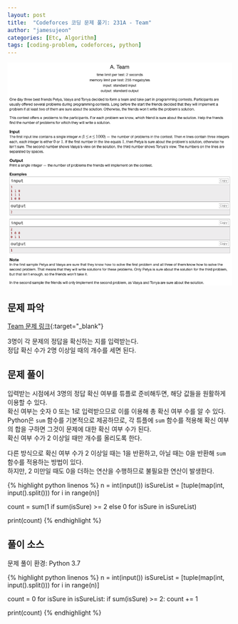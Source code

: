 ```yaml
---
layout: post
title:  "Codeforces 코딩 문제 풀기: 231A - Team"
author: "jamesujeon"
categories: [Etc, Algorithm]
tags: [coding-problem, codeforces, python]
---
```


![231A - Team](assets/codeforces_231a_team.png "231A - Team")

## 문제 파악

[Team 문제 링크](http://codeforces.com/problemset/problem/231/A){:target="_blank"}

3명이 각 문제의 정답을 확신하는 지를 입력받는다.  
정답 확신 수가 2명 이상일 때의 개수를 세면 된다.

## 문제 풀이

입력받는 시점에서 3명의 정답 확신 여부를 튜플로 준비해두면, 해당 값들을 원활하게 이용할 수 있다.  
확신 여부는 숫자 0 또는 1로 입력받으므로 이를 이용해 총 확신 여부 수를 알 수 있다.  
Python은 `sum` 함수를 기본적으로 제공하므로, 각 튜플에 `sum` 함수를 적용해 확신 여부의 합을 구하면 그것이 문제에 대한 확신 여부 수가 된다.  
확신 여부 수가 2 이상일 때만 개수를 올리도록 한다.

다른 방식으로 확신 여부 수가 2 이상일 때는 1을 반환하고, 아닐 때는 0을 반환해 `sum` 함수를 적용하는 방법이 있다.  
하지만, 2 미만일 때도 0을 더하는 연산을 수행하므로 불필요한 연산이 발생한다.

{% highlight python linenos %}
n = int(input())
isSureList = [tuple(map(int, input().split())) for i in range(n)]

count = sum(1 if sum(isSure) >= 2 else 0 for isSure in isSureList)

print(count)
{% endhighlight %}

## 풀이 소스

문제 풀이 환경: Python 3.7

{% highlight python linenos %}
n = int(input())
isSureList = [tuple(map(int, input().split())) for i in range(n)]

count = 0
for isSure in isSureList:
  if sum(isSure) >= 2:
    count += 1

print(count)
{% endhighlight %}
